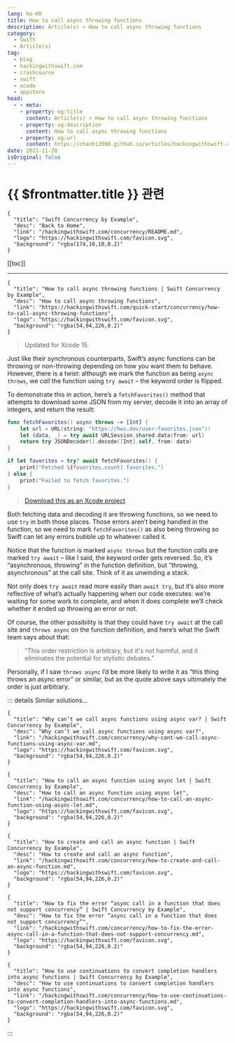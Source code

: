 ```yaml
---
lang: ko-KR
title: How to call async throwing functions
description: Article(s) > How to call async throwing functions
category:
  - Swift
  - Article(s)
tag: 
  - blog
  - hackingwithswift.com
  - crashcourse
  - swift
  - xcode
  - appstore
head:
  - - meta:
    - property: og:title
      content: Article(s) > How to call async throwing functions
    - property: og:description
      content: How to call async throwing functions
    - property: og:url
      content: https://chanhi2000.github.io/articles/hackingwithswift.com/concurrency/how-to-call-async-throwing-functions.html
date: 2021-11-28
isOriginal: false
---
```


# {{ $frontmatter.title }} 관련

```component VPCard
{
  "title": "Swift Concurrency by Example",
  "desc": "Back to Home",
  "link": "/hackingwithswift.com/concurrency/README.md",
  "logo": "https://hackingwithswift.com/favicon.svg",
  "background": "rgba(174,10,10,0.2)"
}
```

[[toc]]

---

```component VPCard
{
  "title": "How to call async throwing functions | Swift Concurrency by Example",
  "desc": "How to call async throwing functions",
  "link": "https://hackingwithswift.com/quick-start/concurrency/how-to-call-async-throwing-functions", 
  "logo": "https://hackingwithswift.com/favicon.svg",
  "background": "rgba(54,94,226,0.2)"
}
```

> Updated for Xcode 15

Just like their synchronous counterparts, Swift’s async functions can be throwing or non-throwing depending on how you want them to behave. However, there is a twist: although we mark the function as being `async throws`, we *call* the function using `try await` – the keyword order is flipped.

To demonstrate this in action, here’s a `fetchFavorites()` method that attempts to download some JSON from my server, decode it into an array of integers, and return the result:

```swift
func fetchFavorites() async throws -> [Int] {
    let url = URL(string: "https://hws.dev/user-favorites.json")!
    let (data, _) = try await URLSession.shared.data(from: url)
    return try JSONDecoder().decode([Int].self, from: data)
}

if let favorites = try? await fetchFavorites() {
    print("Fetched \(favorites.count) favorites.")
} else {
    print("Failed to fetch favorites.")
}
```

> [<FontIcon icon="fas fa-file-zipper"/>Download this as an Xcode project](https://hackingwithswift.com/files/projects/concurrency/how-to-call-async-throwing-functions-1.zip)

Both fetching data and decoding it are throwing functions, so we need to use `try` in both those places. Those errors aren’t being handled in the function, so we need to mark `fetchFavorites()` as also being throwing so Swift can let any errors bubble up to whatever called it. 

Notice that the function is marked `async throws` but the function *calls* are marked `try await` – like I said, the keyword order gets reversed. So, it’s “asynchronous, throwing” in the function definition, but “throwing, asynchronous” at the call site. Think of it as unwinding a stack.

Not only does `try await` read more easily than `await try`, but it’s also more reflective of what’s actually happening when our code executes: we’re waiting for some work to complete, and when it does complete we’ll check whether it ended up throwing an error or not.

Of course, the other possibility is that they could have `try await` at the call site and `throws async` on the function definition, and here’s what the Swift team says about that:

> “This order restriction is arbitrary, but it's not harmful, and it eliminates the potential for stylistic debates.”

Personally, if I saw `throws async` I’d be more likely to write it as “this thing throws an async error” or similar, but as the quote above says ultimately the order is just arbitrary.

::: details Similar solutions…

```component VPCard
{
  "title": "Why can’t we call async functions using async var? | Swift Concurrency by Example",
  "desc": "Why can’t we call async functions using async var?",
  "link": "/hackingwithswift.com/concurrency/why-cant-we-call-async-functions-using-async-var.md",
  "logo": "https://hackingwithswift.com/favicon.svg",
  "background": "rgba(54,94,226,0.2)"
}
```

```component VPCard
{
  "title": "How to call an async function using async let | Swift Concurrency by Example",
  "desc": "How to call an async function using async let",
  "link": "/hackingwithswift.com/concurrency/how-to-call-an-async-function-using-async-let.md",
  "logo": "https://hackingwithswift.com/favicon.svg",
  "background": "rgba(54,94,226,0.2)"
}
```

```component VPCard
{
  "title": "How to create and call an async function | Swift Concurrency by Example",
  "desc": "How to create and call an async function",
  "link": "/hackingwithswift.com/concurrency/how-to-create-and-call-an-async-function.md",
  "logo": "https://hackingwithswift.com/favicon.svg",
  "background": "rgba(54,94,226,0.2)"
}
```

```component VPCard
{
  "title": "How to fix the error “async call in a function that does not support concurrency” | Swift Concurrency by Example",
  "desc": "How to fix the error “async call in a function that does not support concurrency”",
  "link": "/hackingwithswift.com/concurrency/how-to-fix-the-error-async-call-in-a-function-that-does-not-support-concurrency.md",
  "logo": "https://hackingwithswift.com/favicon.svg",
  "background": "rgba(54,94,226,0.2)"
}
```

```component VPCard
{
  "title": "How to use continuations to convert completion handlers into async functions | Swift Concurrency by Example",
  "desc": "How to use continuations to convert completion handlers into async functions",
  "link": "/hackingwithswift.com/concurrency/how-to-use-continuations-to-convert-completion-handlers-into-async-functions.md",
  "logo": "https://hackingwithswift.com/favicon.svg",
  "background": "rgba(54,94,226,0.2)"
}
```

:::

